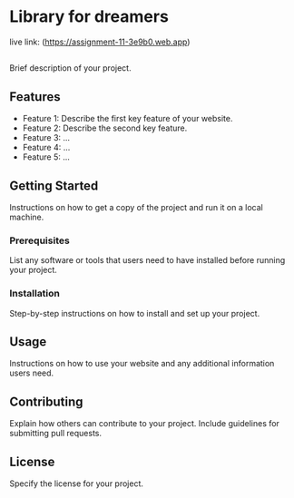 # Library for dreamers 
live link: (https://assignment-11-3e9b0.web.app)



## 
Brief description of your project.

## Features
- Feature 1: Describe the first key feature of your website.
- Feature 2: Describe the second key feature.
- Feature 3: ...
- Feature 4: ...
- Feature 5: ...

## Getting Started
Instructions on how to get a copy of the project and run it on a local machine.

### Prerequisites
List any software or tools that users need to have installed before running your project.

### Installation
Step-by-step instructions on how to install and set up your project.

## Usage
Instructions on how to use your website and any additional information users need.

## Contributing
Explain how others can contribute to your project. Include guidelines for submitting pull requests.

## License
Specify the license for your project.

